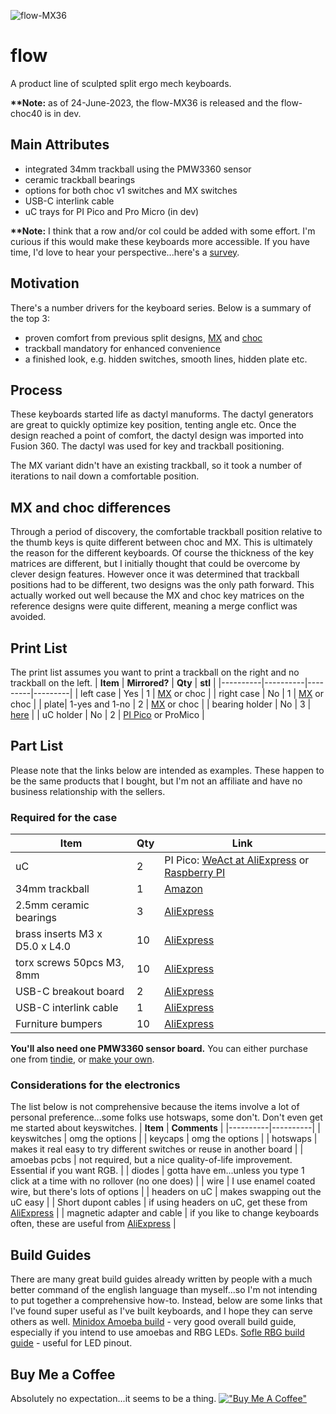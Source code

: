 ![flow-MX36](https://raw.githubusercontent.com/jsallan/flow/main/images/20230623_180005~2.jpg) 

# flow
A product line of sculpted split ergo mech keyboards.

**\*\*Note:** as of 24-June-2023, the flow-MX36 is released and the flow-choc40 is in dev.
## Main Attributes
- integrated 34mm trackball using the PMW3360 sensor
- ceramic trackball bearings
- options for both choc v1 switches and MX switches
- USB-C interlink cable
- uC trays for PI Pico and Pro Micro (in dev)

**\*\*Note:** I think that a row and/or col could be added with some effort. I'm curious if this would make these keyboards more accessible. If you have time, I'd love to hear your perspective...here's a [survey](https://www.surveymonkey.com/r/B2MHMTC).
## Motivation
There's a number drivers for the keyboard series. Below is a summary of the top 3:
- proven comfort from previous split designs, [MX](https://www.thingiverse.com/thing:5404852) and [choc](https://github.com/jsallan/trinidox)
- trackball mandatory for enhanced convenience
- a finished look, e.g. hidden switches, smooth lines, hidden plate etc.

## Process
These keyboards started life as dactyl manuforms. The dactyl generators are great to quickly optimize key position, tenting angle etc. Once the design reached a point of comfort, the dactyl design was imported into Fusion 360. The dactyl was used for key and trackball positioning. 

The MX variant didn't have an existing trackball, so it took a number of iterations to nail down a comfortable position.

## MX and choc differences
Through a period of discovery, the comfortable trackball position relative to the thumb keys is quite different between choc and MX. This is ultimately the reason for the different keyboards. Of course the thickness of the key matrices are different, but I initially thought that could be overcome by clever design features. However once it was determined that trackball positions had to be different, two designs was the only path forward. This actually worked out well because the MX and choc key matrices on the reference designs were quite different, meaning a merge conflict was avoided.

## Print List
The print list assumes you want to print a trackball on the right and no trackball on the left.
| **Item** | **Mirrored?** | **Qty** | **stl** |
|----------|----------|---------|---------|
| left case | Yes | 1 | [MX](https://github.com/jsallan/flow/blob/main/stl/MX36/MX36%20std.stl) or choc |
| right case | No | 1 | [MX](https://github.com/jsallan/flow/blob/main/stl/MX36/MX36%20tball.stl) or choc |
| plate| 1-yes and 1-no  | 2 | [MX](https://github.com/jsallan/flow/blob/main/stl/MX36/MX36%20plate.stl) or choc |
| bearing holder | No | 3 | [here](https://github.com/jsallan/trinidox/blob/main/stl/tball_bearing_holder%20v14.stl) |
| uC holder | No | 2 | [PI Pico](link) or ProMico |

## Part List
Please note that the links below are intended as examples. These happen to be the same products that I bought, but I'm not an affiliate and have no business relationship with the sellers.
### Required for the case
| **Item** | **Qty** | **Link** |
|----------|----------|----------|
| uC | 2 | PI Pico: [WeAct at AliExpress](https://www.aliexpress.com/item/1005003708090298.html) or [Raspberry PI](https://www.raspberrypi.com/products/raspberry-pi-pico/)|
| 34mm trackball | 1 | [Amazon](https://www.amazon.ca/Perixx-PERIPRO-303-1-34-Inches-Trackball/dp/B08DD7ZDTG?ref_=ast_sto_dp&th=1&psc=1) |
| 2.5mm ceramic bearings | 3 | [AliExpress](https://www.aliexpress.com/item/4000829130283.html) |
| brass inserts M3 x D5.0 x L4.0 | 10 | [AliExpress](https://www.aliexpress.com/item/1005002526998853.html) |
| torx screws 50pcs M3, 8mm | 10 | [AliExpress](https://www.aliexpress.com/item/1005002369233576.html) |
| USB-C breakout board | 2 | [AliExpress](https://www.aliexpress.com/item/1005003245060475.html) | 
| USB-C interlink cable | 1 | [AliExpress](https://www.aliexpress.com/item/1005002811739151.html) |
| Furniture bumpers | 10 | [AliExpress](https://www.aliexpress.com/item/1005003044229837.html) |

**You'll also need one PMW3360 sensor board.** You can either purchase one from [tindie](https://www.tindie.com/products/jkicklighter/pmw3360-motion-sensor/), or [make your own](https://github.com/Ariamelon/Ogen).  

### Considerations for the electronics
The list below is not comprehensive because the items involve a lot of personal preference...some folks use hotswaps, some don't. Don't even get me started about keyswitches.
| **Item** | **Comments** |
|----------|----------|
| keyswitches | omg the options |
| keycaps | omg the options |
| hotswaps | makes it real easy to try different switches or reuse in another board |
| amoebas pcbs | not required, but a nice quality-of-life improvement. Essential if you want RGB. |
| diodes | gotta have em...unless you type 1 click at a time with no rollover (no one does) |
| wire | I use enamel coated wire, but there's lots of options |
| headers on uC | makes swapping out the uC easy |
| Short dupont cables | if using headers on uC, get these from [AliExpress](https://www.aliexpress.com/item/4000203371860.html) |
| magnetic adapter and cable | if you like to change keyboards often, these are useful from [AliExpress](https://www.aliexpress.com/item/1005002356514892.html) |

## Build Guides
There are many great build guides already written by people with a much better command of the english language than myself...so I'm not intending to put together a comprehensive how-to. Instead, below are some links that I've found super useful as I've built keyboards, and I hope they can serve others as well.
[Minidox Amoeba build](https://www.dlford.io/keyboard-build-guide-per-key-rgb-leds/) - very good overall build guide, especially if you intend to use amoebas and RBG LEDs.
[Sofle RBG build guide](https://josefadamcik.github.io/SofleKeyboard/build_guide_rgb.html) - useful for LED pinout.

## Buy Me a Coffee
Absolutely no expectation...it seems to be a thing.
[!["Buy Me A Coffee"](https://www.buymeacoffee.com/assets/img/custom_images/orange_img.png)](https://bmc.link/jsallan)

